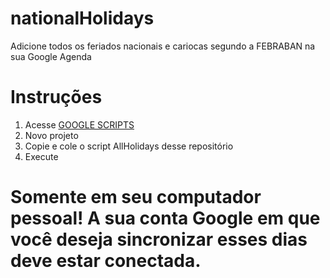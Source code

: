 # nationalHolidays
Adicione todos os feriados nacionais e cariocas segundo a FEBRABAN na sua Google Agenda

# Instruções
1. Acesse <a href="https://script.google.com/home" target="_blank" rel="noopener noreferrer">GOOGLE SCRIPTS</a>
2. Novo projeto
3. Copie e cole o script AllHolidays desse repositório
4. Execute


# Somente em seu computador pessoal! A sua conta Google em que você deseja sincronizar esses dias deve estar conectada.
